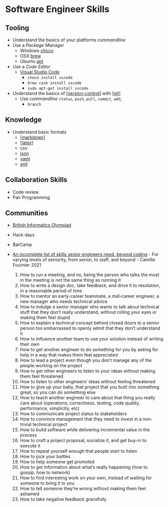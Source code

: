 Software Engineer Skills
========================

## Tooling

* Understand the basics of your platforms _commandline_
* Use a _Package Manager_
    * Windows [choco](https://chocolatey.org/)
    * OSX [brew](https://brew.sh/)
    * Ubuntu [apt](https://help.ubuntu.com/lts/serverguide/apt.html.en)
* Use a _Code Editor_
    * [Visual Studio Code](https://code.visualstudio.com/)
        * `choco install vscode`
        * `brew cask install vscode`
        * `sudo apt-get install vscode`
* Understand the basics of [[version-control]] with [[git]]
    * Use _commandline_ `status`, `push`, `pull`, `commit`, `add`,
        * `branch`

## Knowledge

* Understand basic formats
    * [[markdown]]
    * [[latex]]
    * csv
    * [json](https://www.w3schools.com/js/js_json_syntax.asp)
    * [yaml](http://yaml.org/)
    * [xml](https://www.w3schools.com/xml/xml_whatis.asp)

## Collaboration Skills

* Code review
* Pair Programming

## Communities

* [British Informatics Olympiad](http://www.olympiad.org.uk/)
* Hack days
* BarCamp


* [An incomplete list of skills senior engineers need, beyond coding](https://skamille.medium.com/an-incomplete-list-of-skills-senior-engineers-need-beyond-coding-8ed4a521b29f) - For varying levels of seniority, from senior, to staff, and beyond - Camille Fournier 2021
    1. How to run a meeting, and no, being the person who talks the most in the meeting is not the same thing as running it
    2. How to write a design doc, take feedback, and drive it to resolution, in a reasonable period of time
    3. How to mentor an early-career teammate, a mid-career engineer, a new manager who needs technical advice
    4. How to indulge a senior manager who wants to talk about technical stuff that they don’t really understand, without rolling your eyes or making them feel stupid
    5. How to explain a technical concept behind closed doors to a senior person too embarrassed to openly admit that they don’t understand it
    6. How to influence another team to use your solution instead of writing their own
    7. How to get another engineer to do something for you by asking for help in a way that makes them feel appreciated
    8. How to lead a project even though you don’t manage any of the people working on the project
    9. How to get other engineers to listen to your ideas without making them feel threatened
    10. How to listen to other engineers’ ideas without feeling threatened
    11. How to give up your baby, that project that you built into something great, so you can do something else
    12. How to teach another engineer to care about that thing you really care about (operations, correctness, testing, code quality, performance, simplicity, etc)
    13. How to communicate project status to stakeholders
    14. How to convince management that they need to invest in a non-trivial technical project
    15. How to build software while delivering incremental value in the process
    16. How to craft a project proposal, socialize it, and get buy-in to execute it
    17. How to repeat yourself enough that people start to listen
    18. How to pick your battles
    19. How to help someone get promoted
    20. How to get information about what’s really happening (how to gossip, how to network)
    21. How to find interesting work on your own, instead of waiting for someone to bring it to you
    22. How to tell someone they’re wrong without making them feel ashamed
    23. How to take negative feedback gracefully




[//begin]: # "Autogenerated link references for markdown compatibility"
[version-control]: version-control.md "Version Control"
[git]: git.md "GIT"
[markdown]: markdown.md "MarkDown"
[latex]: latex.md "latex"
[//end]: # "Autogenerated link references"